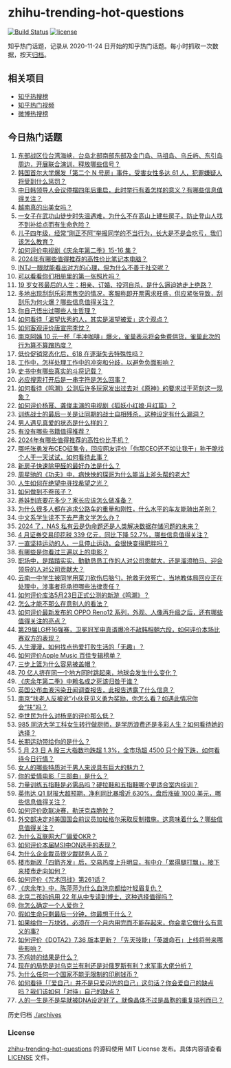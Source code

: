 # zhihu-trending-hot-questions

[![Build Status](https://github.com/justjavac/zhihu-trending-hot-questions/workflows/ci/badge.svg?branch=master)](https://github.com/justjavac/zhihu-trending-hot-questions/actions)
[![license](https://img.shields.io/github/license/justjavac/zhihu-trending-hot-questions)](https://github.com/justjavac/zhihu-trending-hot-questions/blob/master/LICENSE)

知乎热门话题，记录从 2020-11-24
日开始的知乎热门话题。每小时抓取一次数据，按天[归档](./archives)。

## 相关项目

- [知乎热搜榜](https://github.com/justjavac/zhihu-trending-top-search)
- [知乎热门视频](https://github.com/justjavac/zhihu-trending-hot-video)
- [微博热搜榜](https://github.com/justjavac/weibo-trending-hot-search)

## 今日热门话题

<!-- BEGIN -->
<!-- 最后更新时间 Fri May 24 2024 06:16:13 GMT+0800 (China Standard Time) -->

1. [东部战区位台湾海峡，台岛北部南部东部及金门岛、马祖岛、乌丘屿、东引岛周边，开展联合演训，释放哪些信号？](https://www.zhihu.com/question/656891760)
1. [韩国首尔大学爆发「第二个 N 号房」事件，受害女性多达 61 人，犯罪嫌疑人将受到什么惩罚？](https://www.zhihu.com/question/656892341)
1. [中日韩领导人会议停摆四年后重启，此时举行有着怎样的意义？有哪些信息值得关注？](https://www.zhihu.com/question/656920078)
1. [越南真的出美女吗？](https://www.zhihu.com/question/22742870)
1. [一女子在武功山徒步时失温遇难，为什么不在高山上建些房子，防止登山人找不到补给点而有生命危险？](https://www.zhihu.com/question/656793745)
1. [儿子四年级，经常“刚正不阿”举报同学的不当行为，长大是不是会吃亏，我们该怎么教育？](https://www.zhihu.com/question/653097191)
1. [如何评价电视剧《庆余年第二季》15-16 集？](https://www.zhihu.com/question/656932415)
1. [2024年有哪些值得推荐的高性价比笔记本电脑？](https://www.zhihu.com/question/654496177)
1. [INTJ一眼就能看出对方的心理，但为什么不善于社交呢？](https://www.zhihu.com/question/655827822)
1. [可以看看你们相册里的第一张照片吗？](https://www.zhihu.com/question/656785624)
1. [19 岁女孩最后的人生：相亲、订婚、投河自杀，是什么逼迫她走上绝路？](https://www.zhihu.com/question/656816659)
1. [多地出现刮刮乐彩票售空的情况，客服称即开票需求旺盛，供应紧张导致，刮刮乐为何火爆？哪些信息值得关注？](https://www.zhihu.com/question/656928061)
1. [你自己悟出过哪些人生哲理？](https://www.zhihu.com/question/583578448)
1. [如何看待「渴望优秀的人，其实是渴望被爱」这个观点？](https://www.zhihu.com/question/656803674)
1. [如何客观评价唐宣宗李忱？](https://www.zhihu.com/question/421717997)
1. [南京阿姨 10 元一杯「手冲咖啡」爆火，雀巢表示将会免费供货，雀巢此次的行为算不算蹭热度？](https://www.zhihu.com/question/656603218)
1. [低价促销常态化后，618 在逐渐失去特殊性吗？](https://www.zhihu.com/question/656904604)
1. [工作中，怎样处理工作中的冲突和分歧，以避免负面影响？](https://www.zhihu.com/question/656262458)
1. [史书中有哪些真实的斗将记载？](https://www.zhihu.com/question/655354784)
1. [必应搜索打开后是一串字符是怎么回事？](https://www.zhihu.com/question/588247704)
1. [如何看待《鸣潮》公测后许多玩家发出过去对《原神》的要求过于苛刻这一现象？](https://www.zhihu.com/question/656935293)
1. [如何评价杨幂、龚俊主演的电视剧《狐妖小红娘·月红篇》？](https://www.zhihu.com/question/656933682)
1. [训练战士的最后一关是让同期的战士自相残杀，这种设定有什么漏洞？](https://www.zhihu.com/question/656815143)
1. [男人遇见真爱的状态是什么样的？](https://www.zhihu.com/question/650878102)
1. [有没有哪些书籍值得推荐？](https://www.zhihu.com/question/656702580)
1. [2024年有哪些值得推荐的高性价比手机？](https://www.zhihu.com/question/655074604)
1. [哪吒张勇发布CEO征集令，回应网友评价「你那CEO还不如让我干」称干脆找个人干一天试试，如何看待此事？](https://www.zhihu.com/question/656822797)
1. [新房子快速除甲醛的最好办法是什么？](https://www.zhihu.com/question/598802958)
1. [周星驰的《功夫》中，病怏怏的琛哥为什么能当上斧头帮的老大?](https://www.zhihu.com/question/460071485)
1. [人生如何在绝望中寻找希望之光？](https://www.zhihu.com/question/656855646)
1. [如何做到不卷孩子？](https://www.zhihu.com/question/656483982)
1. [养娃到底要花多少？家长应该怎么做准备？](https://www.zhihu.com/question/656821291)
1. [为什么很多人都在追求公路车的重量和刚性，什么水平的车友能骑出差别？](https://www.zhihu.com/question/653305816)
1. [中文系学生读不下去严肃文学怎么办？](https://www.zhihu.com/question/656280086)
1. [2024 了，NAS 私有云是伪命题还是人类解决数据存储问题的未来？](https://www.zhihu.com/question/656914727)
1. [4 月证券交易印花税 339 亿元，同比下降 52.7%，哪些信息值得关注？](https://www.zhihu.com/question/656617449)
1. [一直坚持运动的人，一旦停止运动，会很快变得肥胖吗？](https://www.zhihu.com/question/655852106)
1. [有哪些是你看过三遍以上的电影？](https://www.zhihu.com/question/581564387)
1. [职场中，是踏踏实实、勤勤恳恳工作的人对公司贡献大，还是溜须拍马、迎合领导的人对公司贡献大？](https://www.zhihu.com/question/656669924)
1. [云南一中学生被同学用菜刀砍伤后脑勺，抢救无效死亡，当地教体局回应正在处理中，涉事者将承担哪些法律责任？](https://www.zhihu.com/question/656807833)
1. [如何评价库洛5月23日正式公测的新游《鸣潮》？](https://www.zhihu.com/question/656932889)
1. [怎么才能不那么在意别人的看法？](https://www.zhihu.com/question/656705131)
1. [如何评价最新发布的 OPPO Reno12 系列，外观、人像再升级之后，还有哪些值得关注的亮点？](https://www.zhihu.com/question/656918839)
1. [第29届LG杯16强赛，卫冕冠军申真谞爆冷不敌韩相朝六段，如何评价本场比赛双方的表现？](https://www.zhihu.com/question/656807133)
1. [人生漫漫，如何找点热爱打败生活的「无趣」？](https://www.zhihu.com/question/653434006)
1. [如何评价Apple Music 百佳专辑榜单？](https://www.zhihu.com/question/655911047)
1. [三步上篮为什么容易被盖帽？](https://www.zhihu.com/question/651909433)
1. [70 亿人挤在同一个地方同时跳起来，地球会发生什么变化？](https://www.zhihu.com/question/655343414)
1. [《庆余年第二季》中赖名成之死该归咎于谁？](https://www.zhihu.com/question/656855515)
1. [英国公布血液污染丑闻调查报告，此报告透露了什么信息？](https://www.zhihu.com/question/656699241)
1. [南京“扶老人反被讹”小伙获见义勇为奖励，你怎么看？如遇此情况你会“扶”吗？](https://www.zhihu.com/question/656479215)
1. [李世民为什么对杨坚的评价那么低？](https://www.zhihu.com/question/656580508)
1. [985 同济大学工科女生转行做厨师，是学历浪费还是多彩人生？如何看待她的选择？](https://www.zhihu.com/question/656710676)
1. [长期运动带给你的是什么？](https://www.zhihu.com/question/352879316)
1. [5 月 23 日 A 股三大指数均跌超 1.3%，全市场超 4500 只个股下跌，如何看待今日行情？](https://www.zhihu.com/question/656895694)
1. [女人的哪些特质对于男人来说具有巨大的魅力？](https://www.zhihu.com/question/653080356)
1. [你的爱情电影「三部曲」是什么？](https://www.zhihu.com/question/656062432)
1. [力量训练五指鞋是必需品吗？硬拉鞋和五指鞋哪个更适合室内综训？](https://www.zhihu.com/question/656896193)
1. [英伟达 Q1 财报大超预期，净利同比暴增近 630%，盘后涨破 1000 美元，哪些信息值得关注？](https://www.zhihu.com/question/656893297)
1. [如何评价欧联决赛，勒沃克森脆败？](https://www.zhihu.com/question/656860207)
1. [外交部决定对美国国会前议员加拉格尔采取反制措施，这意味着什么？哪些信息值得关注？](https://www.zhihu.com/question/656708494)
1. [为什么互联网大厂偏爱OKR？](https://www.zhihu.com/question/652646500)
1. [如何评价本届MSI中ON选手的表现？](https://www.zhihu.com/question/656808632)
1. [为什么企业裁员很少裁财务人员？](https://www.zhihu.com/question/656280229)
1. [楼市新政「四箭齐发」后，交易热度上升明显，有中介「累得腿打飘」，接下来楼市走向如何？](https://www.zhihu.com/question/656681643)
1. [如何评价《咒术回战》第261话？](https://www.zhihu.com/question/656908214)
1. [《庆余年》中，陈萍萍为什么血洗京都给叶轻眉复仇？](https://www.zhihu.com/question/360728977)
1. [北京二孩妈妈用 22 年从中专读到博士，这种选择值得吗？](https://www.zhihu.com/question/656056643)
1. [你怎么确定一个人爱你？](https://www.zhihu.com/question/653478620)
1. [假如生命只剩最后一分钟，你最想干什么？](https://www.zhihu.com/question/654902398)
1. [如果给你一万块钱，必须在一个月内用完而不能存起来，你会拿它做什么有意义的事?](https://www.zhihu.com/question/656675448)
1. [如何评价《DOTA2》7.36 版本更新？「先天技能」「英雄命石」上线将带来哪些影响？](https://www.zhihu.com/question/656893532)
1. [不鸡娃的结果是什么？](https://www.zhihu.com/question/656634739)
1. [现在的局势是对乌克兰有利还是对俄罗斯有利？求军事大佬分析？](https://www.zhihu.com/question/656704306)
1. [为什么任何一个国家不能无限制的印刷钱币？](https://www.zhihu.com/question/37591383)
1. [如何看待「『爱自己』并不是只爱闪光的自己」这句话？你会爱自己的缺点吗？我们该如何「对待」自己的缺点？](https://www.zhihu.com/question/656804861)
1. [人的一生是不是早就被DNA设定好了，就像晶体不过是晶胞的重复排列而已？](https://www.zhihu.com/question/656205188)

<!-- END -->

历史归档 [./archives](./archives)

### License

[zhihu-trending-hot-questions](https://github.com/justjavac/zhihu-trending-hot-questions)
的源码使用 MIT License 发布。具体内容请查看 [LICENSE](./LICENSE) 文件。
